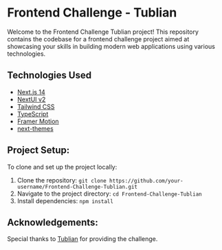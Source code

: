 # Frontend Challenge - Tublian

Welcome to the Frontend Challenge Tublian project! This repository contains the codebase for a frontend challenge project aimed at showcasing your skills in building modern web applications using various technologies.

## Technologies Used

- [Next.js 14](https://nextjs.org/docs/getting-started)
- [NextUI v2](https://nextui.org/)
- [Tailwind CSS](https://tailwindcss.com/)
- [TypeScript](https://www.typescriptlang.org/)
- [Framer Motion](https://www.framer.com/motion/)
- [next-themes](https://github.com/pacocoursey/next-themes)

## Project Setup:

To clone and set up the project locally:

1. Clone the repository: `git clone https://github.com/your-username/Frontend-Challenge-Tublian.git`
2. Navigate to the project directory: `cd Frontend-Challenge-Tublian`
3. Install dependencies: `npm install`

## Acknowledgements:

Special thanks to [Tublian](https://github.com/Tublian) for providing the challenge.
